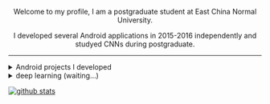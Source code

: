<div align="center">
  <p>Welcome to my profile, I am a postgraduate student at East China Normal University.</p>
  <p>I developed several Android applications in 2015-2016 independently and studyed CNNs during postgraduate.</p>
</div>

****

<details>
  <summary>Android projects I developed</summary>
  
[![ReadMe Card](https://github-readme-stats.syt2.vercel.app/api/pin/?username=syt2&repo=Lavender)](https://github.com/syt2/Lavender)
[![ReadMe Card](https://github-readme-stats.syt2.vercel.app/api/pin/?username=syt2&repo=500pxdownloader)](https://github.com/syt2/500pxdownloader)
</details>

<details>
  <summary>deep learning (waiting...)</summary>
  
[![ReadMe Card](https://github-readme-stats.syt2.vercel.app/api/pin/?username=syt2&repo=CNN)](https://github.com/syt2/CNN)
[![ReadMe Card](https://github-readme-stats.syt2.vercel.app/api/pin/?username=syt2&repo=CRA)](https://github.com/syt2/CRA)
</details>

[![github stats](https://github-readme-stats.syt2.vercel.app/api?username=syt2&show_icons=true&theme=dracula&hide=prs&count_private=true)](https://github.com/syt2)

